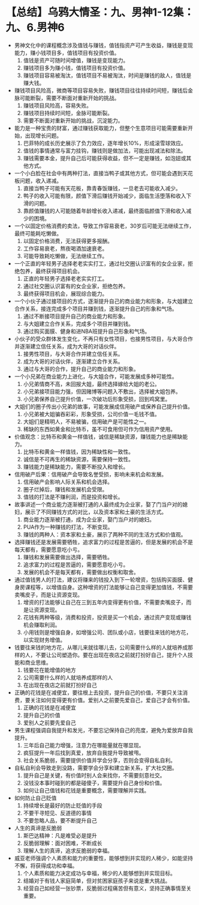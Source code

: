 # 【总结】乌鸦大情圣：九、男神1-12集：九、6.男神6

-   男神文化中的课程概念涉及值钱与赚钱，值钱指资产可产生收益，赚钱是变现能力，赚小钱项目多，值钱项目有投资价值。
    1.  值钱是资产可随时间增值，赚钱是变现能力。
    2.  赚钱项目多为赚小钱，值钱项目有投资价值。
    3.  赚钱项目容易被淘汰，值钱项目不易被淘汰，时间是赚钱的敌人，值钱是赚大钱。
-   赚钱项目风险高，微商等项目容易失败，赚钱项目往往持续时间短，赚钱后金脉可能断裂，需要不断面对重新开始的挑战。
    1.  赚钱项目风险高，容易失败。
    2.  赚钱项目持续时间短，金脉可能断裂。
    3.  需要不断面对重新开始的挑战，沉淀能力。
-   能力是一种宝贵的财富，通过赚钱获取能力，但整个生意项目可能需要重新开始，出现增长问题。
    1.  巴菲特的成长历史展示了负力效应，逐年增长10%，形成滚雪球效应。
    2.  值钱的事情通常与富力挂钩，赚钱则是做加法，可能出现减法和除法。
    3.  赚钱需要本金，提升自己后可能获得收益，但不一定是赚钱，如泡妞或其他方式。
-   一个小白脸在社会中有两种打法，直接当鸭子或其他方式，但可能会遇到天花板问题，收入递减。
    1.  直接当鸭子可能有天花板，靠青春饭赚钱，一旦老去可能收入减少。
    2.  鸭子的收入可能有限，颜值下滑后赚钱开始减少，面临生活堕落和收入下滑的问题。
    3.  靠颜值赚钱的人可能随着年龄增长收入递减，最终面临颜值下滑和收入减少的困境。
-   一个以固定价格消费的卖法，导致工作容易衰老，30岁后可能无法继续工作，最终可能耗吃懒做。
    1.  以固定价格消费，无法获得更多报酬。
    2.  工作容易衰老，熬夜喝酒加速衰老。
    3.  可能导致耗吃懒做，无法继续工作。
-   一个正直的年轻男子选择老老实实打工，通过社交圈认识富有的女企业家，拒绝包养，最终获得项目机会。
    1.  正直的年轻男子选择老老实实打工。
    2.  通过社交圈认识富有的女企业家，拒绝包养。
    3.  最终获得项目机会，展现综合能力。
-   一个小伙子通过接项目的方式，逐渐提升自己的商业能力和形象，与大姐建立合作关系，接连完成多个项目并赚到钱，逐渐提升自己的形象和气场。
    1.  通过不断接项目提升自己的商业能力和形象。
    2.  与大姐建立合作关系，完成多个项目并赚到钱。
    3.  通过购买面膜、健身和进NBA班提升自己形象和气场。
-   小伙子的受众群体发生变化，不再只有女性项目，也接男性项目，与大哥合作并逐渐建立信任关系，成为大哥的对话伙伴。
    1.  接男性项目，与大哥合作并建立信任关系。
    2.  成为大哥的对话伙伴，逐渐建立合作关系。
    3.  通过与大哥的合作，提升自己的商业能力和形象。
-   一个小兄弟在商业能力上进化，与大姐合作，可能发展成多种可能性。
    1.  小兄弟情商不高，未回报大姐，最终选择嫁给大姐的老公。
    2.  小兄弟接项目能力强，但因赌博等问题入不敷出，选择被大姐包养。
    3.  小兄弟保养自己提升价值，一次破功后形象受损，回到鸡窝里。
-   大姐们的圈子传出小兄弟的故事，可能发展成信用破产或保养自己提升价值。
    1.  小兄弟被大姐骗吞彩彩，形象受损，公司价值一毛钱不值。
    2.  大姐们是精明人，不易被骗，信用破产是可能性之一。
    3.  稀缺的东西如黄金和比特币，虽不可食用但可作为信用资产使用。
-   价值观念：比特币和黄金一样值钱，诚信是稀缺资源，赚钱能力也是稀缺能力。
    1.  比特币和黄金一样值钱，因为稀缺性和一致性。
    2.  诚信是不可再生的稀缺资源，需要保持一致性。
    3.  赚钱能力是稀缺能力，需要不断投入和增长。
-   信用破产后果：信用破产会导致名誉受损，影响未来机会和发展。
    1.  信用破产会影响人际关系和机会选择。
    2.  圈子烂掉后，赚钱和发展机会受限。
    3.  值钱的打法是不赚利润，而是投资和增长。
-   故事讲述一个商业能力逐渐被打通的人最终成为企业家，娶了门当户对的媳妇，展示了不同赚钱方式的对比，以及资本家和土豪的生活方式。
    1.  商业能力逐渐被打通，成为企业家，娶门当户对的媳妇。
    2.  PUA作为一种赚钱的打法，不断变现。
    3.  赚钱的两种人：资本家和土豪，展示了两种不同的生活方式和价值观。
-   选择赚钱还是发展需要牺牲，追求富力的过程是苦逼的，但是发展的机会不是每天都有，需要愿意吃小亏。
    1.  赚钱和发展需要做出选择，需要牺牲。
    2.  追求富力的过程是苦逼的，需要愿意吃小亏。
    3.  发展的机会不是每天都有，需要做出权衡和取舍。
-   通过值钱男人的打法，建议将赚来的钱投入到下一轮增资，包括购买面膜、健身房课程等，以增值自身。这种增资的打法能够让自己变得更加值钱，不需要卖嘴皮子，而是让资源变现。
    1.  增资的打法能够让自己在三到五年内变得更有价值，不需要卖嘴皮子，而是让资源变现。
    2.  花钱有两种等级，消费和投资，投资是买一个机会，通过资产变现或赚钱机会赚取利润。
    3.  小用钱则是增强自身，如增强公司、团队或小店，钱要往来钱的地方花，以实现财务增值。
-   钱要往来钱的地方花，从哪儿来就往哪儿去，公司需要什么样的人就培养成那样的人，不要让公司塑造你。要在出现在夜店之前就打扮好自己，提升个人技能和商业思维。
    1.  钱要花在能增值的地方
    2.  公司需要什么样的人就培养成那样的人
    3.  在出现在夜店之前就打扮好自己
-   正确的花钱是在减便宜，要往根上去投资，提升自己的价值，不要只关注消费，要关注如何变得更有价值。爱别人之前要先爱自己，爱自己才会有价值。
    1.  正确的花钱是在减便宜
    2.  提升自己的价值
    3.  爱别人之前要先爱自己
-   男生课程强调自我提升和发光，不要忘记保持自己的亮度，避免为爱放弃自我提升。
    1.  三年后自己能力增强，注意力在哪能量就在哪显现。
    2.  疯狂提升一年后找到真爱，放弃自我提升导致被甩。
    3.  社会关系脆弱，需要提供价值并学会分享，否则会变得自私自利。
-   自私自利会导致走到没路，需要学会分享和建立新关系，扩大社交圈。
    1.  提升自己是关键，有价值时别人会来找你，不需要刻意社交。
    2.  没钱没本事时碰到的都是碰傻子，需要提升自己身份和价值。
    3.  如何让自己值钱和花钱是重要概念，需要理解并实践。
-   如何防止自己贬值
    1.  持续增长是最好的防止贬值的手段
    2.  不要干寻短见、反道德的事情
    3.  不要忽略人品，要不断提升自己
-   人生的真谛是反脆弱
    1.  斯巴达精神：凡是难受必是提升
    2.  反脆弱理解：面对困难，不断成长
    3.  理解人生的真谛，追求反脆弱的幸福。
-   威亚老师强调个人素质和能力的重要性，能够想到并实现的人稀少，如能坚持不懈，将获得成功和幸福。
    1.  个人素质和能力决定成功与幸福，稀少的人能够想到并实现目标。
    2.  结婚对于有钱人家庭简单，但对贫困家庭孩子来说是重大挑战。
    3.  经营自己如经营一张钞票，反脆弱过程痛苦但有意义，坚持正确事情至关重要。